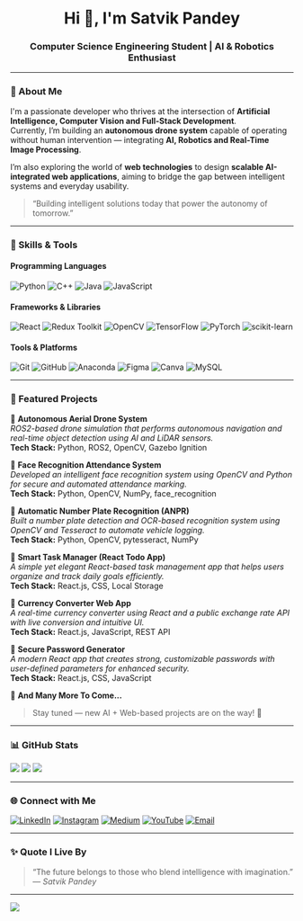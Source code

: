 <h1 align="center">Hi 👋, I'm Satvik Pandey</h1>
<h3 align="center">Computer Science Engineering Student | AI & Robotics Enthusiast</h3>

---

### 💫 About Me  
I'm a passionate developer who thrives at the intersection of **Artificial Intelligence, Computer Vision and Full-Stack Development**.  
Currently, I’m building an **autonomous drone system** capable of operating without human intervention — integrating **AI, Robotics and Real-Time Image Processing**.  

I’m also exploring the world of **web technologies** to design **scalable AI-integrated web applications**, aiming to bridge the gap between intelligent systems and everyday usability.  

> “Building intelligent solutions today that power the autonomy of tomorrow.”

---

### 🧠 Skills & Tools  

#### **Programming Languages**
![Python](https://img.shields.io/badge/Python-3670A0?style=flat&logo=python&logoColor=ffdd54)
![C++](https://img.shields.io/badge/C++-00599C?style=flat&logo=cplusplus&logoColor=white)
![Java](https://img.shields.io/badge/Java-%23ED8B00.svg?style=flat&logo=java&logoColor=white)
![JavaScript](https://img.shields.io/badge/JavaScript-%23323330.svg?style=flat&logo=javascript&logoColor=%23F7DF1E)

#### **Frameworks & Libraries**
![React](https://img.shields.io/badge/React-%2320232a.svg?style=flat&logo=react&logoColor=%2361DAFB)
![Redux Toolkit](https://img.shields.io/badge/Redux%20Toolkit-593D88?style=flat-square&logo=redux&logoColor=white)
![OpenCV](https://img.shields.io/badge/OpenCV-%23white.svg?style=flat&logo=opencv&logoColor=black)
![TensorFlow](https://img.shields.io/badge/TensorFlow-%23FF6F00.svg?style=flat&logo=TensorFlow&logoColor=white)
![PyTorch](https://img.shields.io/badge/PyTorch-%23EE4C2C.svg?style=flat&logo=PyTorch&logoColor=white)
![scikit-learn](https://img.shields.io/badge/scikit--learn-%23F7931E.svg?style=flat&logo=scikit-learn&logoColor=white)

#### **Tools & Platforms**
![Git](https://img.shields.io/badge/Git-%23F05033.svg?style=flat&logo=git&logoColor=white)
![GitHub](https://img.shields.io/badge/GitHub-%23121011.svg?style=flat&logo=github&logoColor=white)
![Anaconda](https://img.shields.io/badge/Anaconda-%2344A833.svg?style=flat&logo=anaconda&logoColor=white)
![Figma](https://img.shields.io/badge/Figma-%23F24E1E.svg?style=flat&logo=figma&logoColor=white)
![Canva](https://img.shields.io/badge/Canva-%2300C4CC.svg?style=flat&logo=Canva&logoColor=white)
![MySQL](https://img.shields.io/badge/MySQL-4479A1.svg?style=flat&logo=mysql&logoColor=white)

---

### 🚀 Featured Projects  

🔹 **Autonomous Aerial Drone System**  
*ROS2-based drone simulation that performs autonomous navigation and real-time object detection using AI and LiDAR sensors.*  
**Tech Stack:** Python, ROS2, OpenCV, Gazebo Ignition  

🔹 **Face Recognition Attendance System**  
*Developed an intelligent face recognition system using OpenCV and Python for secure and automated attendance marking.*  
**Tech Stack:** Python, OpenCV, NumPy, face_recognition  

🔹 **Automatic Number Plate Recognition (ANPR)**  
*Built a number plate detection and OCR-based recognition system using OpenCV and Tesseract to automate vehicle logging.*  
**Tech Stack:** Python, OpenCV, pytesseract, NumPy  

🔹 **Smart Task Manager (React Todo App)**  
*A simple yet elegant React-based task management app that helps users organize and track daily goals efficiently.*  
**Tech Stack:** React.js, CSS, Local Storage  

🔹 **Currency Converter Web App**  
*A real-time currency converter using React and a public exchange rate API with live conversion and intuitive UI.*  
**Tech Stack:** React.js, JavaScript, REST API  

🔹 **Secure Password Generator**  
*A modern React app that creates strong, customizable passwords with user-defined parameters for enhanced security.*  
**Tech Stack:** React.js, CSS, JavaScript  

🔹 **And Many More To Come...**  
> Stay tuned — new AI + Web-based projects are on the way! 🚀  

---

### 📊 GitHub Stats  

![](https://github-readme-stats.vercel.app/api?username=satvik078&theme=tokyonight&hide_border=false&include_all_commits=true&count_private=true)
![](https://github-readme-streak-stats.herokuapp.com/?user=satvik078&theme=tokyonight&hide_border=false)
![](https://github-readme-stats.vercel.app/api/top-langs/?username=satvik078&theme=tokyonight&hide_border=false&layout=compact)

---

### 🌐 Connect with Me  

[![LinkedIn](https://img.shields.io/badge/LinkedIn-%230077B5.svg?logo=linkedin&logoColor=white)](https://linkedin.com/in/satvik-pandey-1b57aa2b3)
[![Instagram](https://img.shields.io/badge/Instagram-%23E4405F.svg?logo=Instagram&logoColor=white)](https://instagram.com/Satvik_Pandey_10_02)
[![Medium](https://img.shields.io/badge/Medium-12100E?logo=medium&logoColor=white)](https://medium.com/@Satvikpandey)
[![YouTube](https://img.shields.io/badge/YouTube-%23FF0000.svg?logo=YouTube&logoColor=white)](https://youtube.com/@Satvik.Postmaker)
[![Email](https://img.shields.io/badge/Email-D14836?logo=gmail&logoColor=white)](mailto:satvikpandey078@gmail.com)

---

### ✨ Quote I Live By  
> “The future belongs to those who blend intelligence with imagination.”  
> — *Satvik Pandey*

---

[![](https://visitcount.itsvg.in/api?id=satvik078&label=Profile%20Views&icon=0&color=4)](https://visitcount.itsvg.in)
